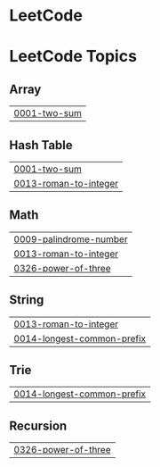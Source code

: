 # LeetCode
<!---LeetCode Topics Start-->
# LeetCode Topics
## Array
|  |
| ------- |
| [0001-two-sum](https://github.com/Pi1998/LeetCode/tree/master/0001-two-sum) |
## Hash Table
|  |
| ------- |
| [0001-two-sum](https://github.com/Pi1998/LeetCode/tree/master/0001-two-sum) |
| [0013-roman-to-integer](https://github.com/Pi1998/LeetCode/tree/master/0013-roman-to-integer) |
## Math
|  |
| ------- |
| [0009-palindrome-number](https://github.com/Pi1998/LeetCode/tree/master/0009-palindrome-number) |
| [0013-roman-to-integer](https://github.com/Pi1998/LeetCode/tree/master/0013-roman-to-integer) |
| [0326-power-of-three](https://github.com/Pi1998/LeetCode/tree/master/0326-power-of-three) |
## String
|  |
| ------- |
| [0013-roman-to-integer](https://github.com/Pi1998/LeetCode/tree/master/0013-roman-to-integer) |
| [0014-longest-common-prefix](https://github.com/Pi1998/LeetCode/tree/master/0014-longest-common-prefix) |
## Trie
|  |
| ------- |
| [0014-longest-common-prefix](https://github.com/Pi1998/LeetCode/tree/master/0014-longest-common-prefix) |
## Recursion
|  |
| ------- |
| [0326-power-of-three](https://github.com/Pi1998/LeetCode/tree/master/0326-power-of-three) |
<!---LeetCode Topics End-->